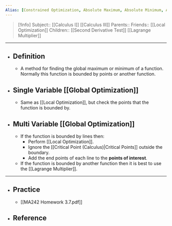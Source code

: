 ```yaml
---
Alias: [Constrained Optimization, Absolute Maximum, Absolute Minimum, Absolute Extrema]
---
```

> [!Info]
> Subject:: [[Calculus I]] [[Calculus III]]
> Parents:: 
> Friends:: [[Local Optimization]]
> Children:: [[Second Derivative Test]] [[Lagrange Multiplier]]
---
- ## Definition
	- A method for finding the global maximum or minimum of a function. Normally this function is bounded by points or another function.
- ## Single Variable [[Global Optimization]]
	- Same as [[Local Optimization]], but check the points that the function is bounded by.
- ## Multi Variable [[Global Optimization]]
	- If the function is bounded by lines then:
		- Perform [[Local Optimization]].
		- Ignore the [[Critical Point (Calculus)|Critical Points]] outside the boundary.
		- Add the end points of each line to the **points of interest**.
	- If the function is bounded by another function then it is best to use the [[Lagrange Multiplier]].
---
- ## Practice
	- [[MA242 Homework 3.7.pdf]]
- ## Reference